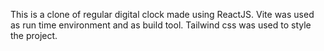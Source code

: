 This is a clone of regular digital clock made using ReactJS.
Vite was used as run time environment and as build tool.
Tailwind css was used to style the project.
